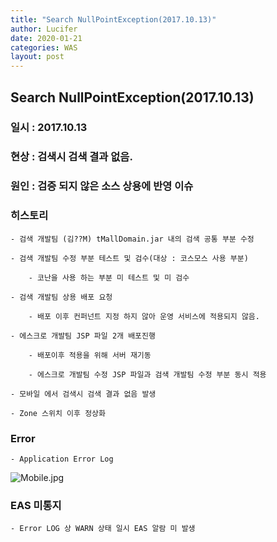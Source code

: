```yaml
---
title: "Search NullPointException(2017.10.13)"
author: Lucifer
date: 2020-01-21 
categories: WAS
layout: post
---
```

## Search NullPointException(2017.10.13)

### 일시 : 2017.10.13

### 현상 : 검색시 검색 결과 없음.

### 원인 : 검증 되지 않은 소스 상용에 반영 이슈

### 히스토리

    - 검색 개발팀 (김??M) tMallDomain.jar 내의 검색 공통 부분 수정

    - 검색 개발팀 수정 부분 테스트 및 검수(대상 : 코스모스 사용 부분)

        - 코난을 사용 하는 부분 미 테스트 및 미 검수

    - 검색 개발팀 상용 배포 요청

        - 배포 이후 컨퍼넌트 지정 하지 않아 운영 서비스에 적용되지 않음.

    - 에스크로 개발팀 JSP 파일 2개 배포진행

        - 배포이후 적용을 위해 서버 재기동

        - 에스크로 개발팀 수정 JSP 파일과 검색 개발팀 수정 부분 동시 적용

    - 모바일 에서 검색시 검색 결과 없음 발생

    - Zone 스위치 이후 정상화

### Error 

    - Application Error Log

![Mobile.jpg]({{site.url}}/image/Mobile.jpg)

### EAS 미통지

    - Error LOG 상 WARN 상태 일시 EAS 알람 미 발생